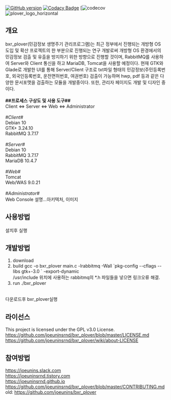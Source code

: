 [![GitHub version](https://badge.fury.io/gh/joeuninsrnd%2Fbxr_plover.svg)](https://badge.fury.io/gh/joeuninsrnd%2Fbxr_plover)
[![Codacy Badge](https://api.codacy.com/project/badge/Grade/c5b68ed507a24791a1b41f3d9c5b1dc1)](https://www.codacy.com/manual/jun08111/bxr_plover?utm_source=github.com&amp;utm_medium=referral&amp;utm_content=joeunins/bxr_plover&amp;utm_campaign=Badge_Grade)
[![codecov](https://codecov.io//gh/joeuninsrnd/bxr_plover)
<br>
![plover_logo_horizontal](https://user-images.githubusercontent.com/28081461/68651563-feef7680-056a-11ea-9102-131561bedb90.png)
<br>
## 개요
 bxr_plover(민감정보 생명주기 관리프로그램)는 최근 정부에서 진행되는 개방형 OS 도입 및 확산 프로젝트의 한 부분으로 진행되는 연구 개발로써 개방형 OS 환경에서의 민감정보 검출 및 유출을 방지하기 위한 방향으로 진행할 것이며, RabbitMQ를 사용하여 Server와 Client 통신을 하고 MariaDB, Tomcat을 사용할 예정이다. 현재 GTK와 Glade로 개발한 UI를 통해 Server/Client 구조로 txt파일 형태의 민감정보(주민등록번호, 외국인등록번호, 운전면허번호, 여권번호) 검출이 가능하며 hwp, pdf 등과 같은 다양한 문서포맷을 검출하는 모듈을 개발중이다. 또한, 관리자 페이지도 개발 및 디자인 중이다.<br><br>
**&#35;&#35;프로세스 구상도 및 사용 도구&#35;&#35;**<br>Client <=> Server <=> Web <=> Administrator<br><br>
*&#35;Client&#35;*<br>Debian 10 <br>GTK+ 3.24.10 <br>RabbitMQ 3.7.17 <br><br>
*&#35;Server&#35;*<br>Debian 10 <br>RabbitMQ 3.7.17 <br>MariaDB 10.4.7 <br><br>
*&#35;Web&#35;*<br> Tomcat <br>Web/WAS 9.0.21 <br><br>
*&#35;Administrator&#35;*<br>Web Console
설명...아키텍처, 이미지

## 사용방법
설치후 실행

## 개발방법
1. download
1. build
gcc -o bxr_plover main.c -lrabbitmq -Wall 	&#96;pkg-config --cflags --libs gtk+-3.0	&#96; -export-dynamic</br>
/usr/include 위치에 사용하는 rabbitmq의 *.h 파일들을 넣으면 링크오류 해결.</br>
1. run
./bxr_plover
</br>
다운로드후 bxr_plover실행

## 라이선스
This project is licensed under the GPL v3.0 License.<br>
https://github.com/joeuninsrnd/bxr_plover/blob/master/LICENSE.md<br>
https://github.com/joeuninsrnd/bxr_plover/wiki/about-LICENSE

## 참여방법
https://joeunins.slack.com<br>
https://joeuninsrnd.tistory.com<br>
https://joeuninsrnd.github.io<br>
https://github.com/joeuninsrnd/bxr_plover/blob/master/CONTRIBUTING.md<br>
old: https://github.com/joeunins/bxr_plover<br>
